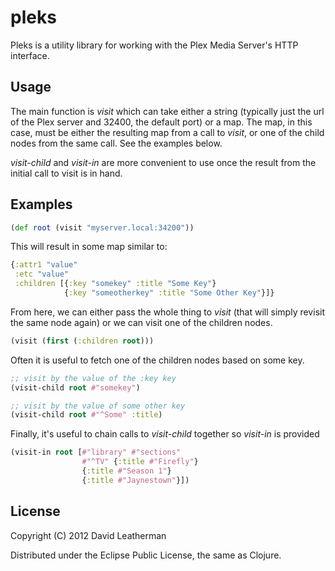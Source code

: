 # pleks

Pleks is a utility library for working with the Plex Media Server's
HTTP interface.

## Usage

The main function is *visit* which can take either a string (typically
just the url of the Plex server and 32400, the default port) or a map.
The map, in this case, must be either the resulting map from a call to
*visit*, or one of the child nodes from the same call. See the
examples below.

*visit-child* and *visit-in* are more convenient to use once the
 result from the initial call to visit is in hand.

## Examples

```clj
(def root (visit "myserver.local:34200"))
```

This will result in some map similar to:

```clj
{:attr1 "value"
 :etc "value"
 :children [{:key "somekey" :title "Some Key"}
            {:key "someotherkey" :title "Some Other Key"}]}
```

From here, we can either pass the whole thing to *visit* (that
will simply revisit the same node again) or we can visit one of the
children nodes.

```clj
(visit (first (:children root)))
```

Often it is useful to fetch one of the children nodes based on some key.

```clj
;; visit by the value of the :key key
(visit-child root #"somekey")

;; visit by the value of some other key
(visit-child root #"^Some" :title)
```

Finally, it's useful to chain calls to *visit-child* together so
*visit-in* is provided

```clj
(visit-in root [#"library" #"sections"
                #"^TV" {:title #"Firefly"}
                {:title #"Season 1"}
                {:title #"Jaynestown"}])
```

## License

Copyright (C) 2012 David Leatherman

Distributed under the Eclipse Public License, the same as Clojure.
